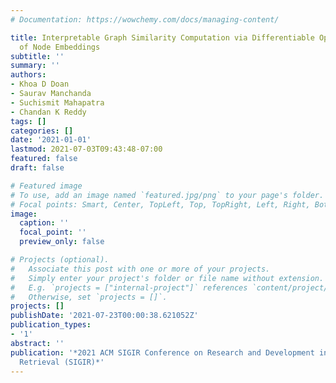 ```yaml
---
# Documentation: https://wowchemy.com/docs/managing-content/

title: Interpretable Graph Similarity Computation via Differentiable Optimal Alignment
  of Node Embeddings
subtitle: ''
summary: ''
authors:
- Khoa D Doan
- Saurav Manchanda
- Suchismit Mahapatra
- Chandan K Reddy
tags: []
categories: []
date: '2021-01-01'
lastmod: 2021-07-03T09:43:48-07:00
featured: false
draft: false

# Featured image
# To use, add an image named `featured.jpg/png` to your page's folder.
# Focal points: Smart, Center, TopLeft, Top, TopRight, Left, Right, BottomLeft, Bottom, BottomRight.
image:
  caption: ''
  focal_point: ''
  preview_only: false

# Projects (optional).
#   Associate this post with one or more of your projects.
#   Simply enter your project's folder or file name without extension.
#   E.g. `projects = ["internal-project"]` references `content/project/deep-learning/index.md`.
#   Otherwise, set `projects = []`.
projects: []
publishDate: '2021-07-23T00:00:38.621052Z'
publication_types:
- '1'
abstract: ''
publication: '*2021 ACM SIGIR Conference on Research and Development in Information
  Retrieval (SIGIR)*'
---
```

